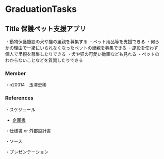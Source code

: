# GraduationTasks

## Title 保護ペット支援アプリ
・動物保護施設の犬や猫の里親を募集する
・ペット用品等を支援できる
・何らかの理由で一緒にいられなくなったペットの里親を募集できる
・施設を使わず個人で里親を募集したりできる
・犬や猫の可愛い動画なども見れる
・ペットのわからないことなどを質問したりできる

### Member
・n20014　玉澤史稀


### References
・スケジュール

- [企画書](https://docs.google.com/document/d/1pAwRbIx8WXweew1pVVHKC5qx7yVz_Ov_7go1avmTJBQ/edit)

・仕様書 or 外部設計書

・ソース

・プレゼンテーション
